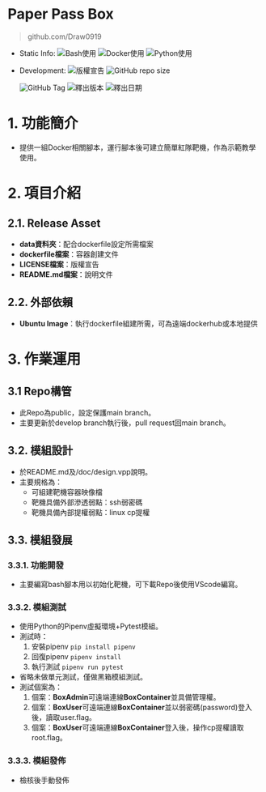 Paper Pass Box
====
> github.com/Draw0919
* Static Info:
  ![Bash使用](https://img.shields.io/badge/Bash_Script-2A2Ba2?&style=for-the-badge)
  ![Docker使用](https://img.shields.io/badge/Docker-2496ED?logo=docker&logoColor=white&style=for-the-badge)
  ![Python使用](https://img.shields.io/badge/Python-14354C.svg?logo=python&logoColor=white&style=for-the-badge)
* Development:
  ![版權宣告](https://img.shields.io/github/license/Draw0919/Box_PaperPass?style=for-the-badge)
  ![GitHub repo size](https://img.shields.io/github/repo-size/Draw0919/Box_PaperPass?style=for-the-badge)
  
  ![GitHub Tag](https://img.shields.io/github/v/tag/Draw0919/GPT_Coding?style=for-the-badge)
  ![釋出版本](https://img.shields.io/github/v/release/Draw0919/GPT_Coding?style=for-the-badge)
  ![釋出日期](https://img.shields.io/github/release-date/Draw0919/GPT_Coding?style=for-the-badge)
# 1. 功能簡介

* 提供一組Docker相關腳本，運行腳本後可建立簡單紅隊靶機，作為示範教學使用。

# 2. 項目介紹

## 2.1. Release Asset

- **data資料夾**：配合dockerfile設定所需檔案
- **dockerfile檔案**：容器創建文件
- **LICENSE檔案**：版權宣告
- **README.md檔案**：說明文件

## 2.2. 外部依賴

- **Ubuntu Image**：執行dockerfile組建所需，可為遠端dockerhub或本地提供

# 3. 作業運用

## 3.1 Repo構管

* 此Repo為public，設定保護main branch。
* 主要更新於develop branch執行後，pull request回main branch。

## 3.2. 模組設計

* 於README.md及/doc/design.vpp說明。
* 主要規格為：
  * 可組建靶機容器映像檔
  * 靶機具備外部滲透弱點：ssh弱密碼
  * 靶機具備內部提權弱點：linux cp提權

## 3.3. 模組發展

### 3.3.1. 功能開發

* 主要編寫bash腳本用以初始化靶機，可下載Repo後使用VScode編寫。

### 3.3.2. 模組測試

* 使用Python的Pipenv虛擬環境+Pytest模組。
* 測試時：
  1. 安裝pipenv ```pip install pipenv```
  2. 回復pipenv ```pipenv install```
  3. 執行測試 ```pipenv run pytest```
* 省略未做單元測試，僅做黑箱模組測試。
* 測試個案為：
  1. 個案：**BoxAdmin**可遠端連線**BoxContainer**並具備管理權。
  2. 個案：**BoxUser**可遠端連線**BoxContainer**並以弱密碼(password)登入後，讀取user.flag。
  3. 個案：**BoxUser**可遠端連線**BoxContainer**登入後，操作cp提權讀取root.flag。

### 3.3.3. 模組發佈

* 檢核後手動發佈
